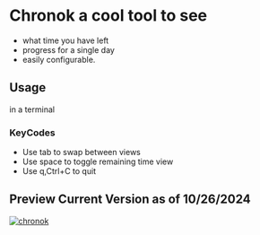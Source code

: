 # Chronok a cool tool to see

- what time you have left
- progress for a single day
- easily configurable.

## Usage

in a terminal

### KeyCodes
- Use tab to swap between views
- Use space to toggle remaining time view
- Use q,Ctrl+C to quit

## Preview Current Version as of 10/26/2024
<a href="https://ibb.co/F5zr9Zv"><img src="https://i.ibb.co/YchC6n9/chronok.gif" alt="chronok" border="0"></a>